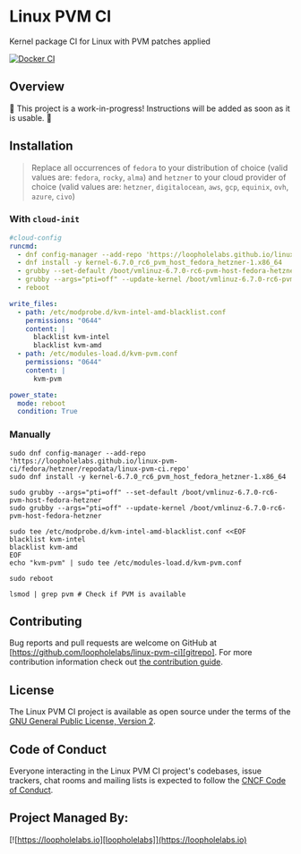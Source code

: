 # Linux PVM CI

Kernel package CI for Linux with PVM patches applied

[![Docker CI](https://github.com/loopholelabs/linux-pvm-ci/actions/workflows/docker.yaml/badge.svg)](https://github.com/loopholelabs/linux-pvm-ci/actions/workflows/docker.yaml)

## Overview

🚧 This project is a work-in-progress! Instructions will be added as soon as it is usable. 🚧

## Installation

> Replace all occurrences of `fedora` to your distribution of choice (valid values are: `fedora`, `rocky`, `alma`) and `hetzner` to your cloud provider of choice (valid values are: `hetzner`, `digitalocean`, `aws`, `gcp`, `equinix`, `ovh`, `azure`, `civo`)

### With `cloud-init`

```yaml
#cloud-config
runcmd:
  - dnf config-manager --add-repo 'https://loopholelabs.github.io/linux-pvm-ci/fedora/hetzner/repodata/linux-pvm-ci.repo'
  - dnf install -y kernel-6.7.0_rc6_pvm_host_fedora_hetzner-1.x86_64
  - grubby --set-default /boot/vmlinuz-6.7.0-rc6-pvm-host-fedora-hetzner
  - grubby --args="pti=off" --update-kernel /boot/vmlinuz-6.7.0-rc6-pvm-host-fedora-hetzner
  - reboot

write_files:
  - path: /etc/modprobe.d/kvm-intel-amd-blacklist.conf
    permissions: "0644"
    content: |
      blacklist kvm-intel
      blacklist kvm-amd
  - path: /etc/modules-load.d/kvm-pvm.conf
    permissions: "0644"
    content: |
      kvm-pvm

power_state:
  mode: reboot
  condition: True
```

### Manually

```shell
sudo dnf config-manager --add-repo 'https://loopholelabs.github.io/linux-pvm-ci/fedora/hetzner/repodata/linux-pvm-ci.repo'
sudo dnf install -y kernel-6.7.0_rc6_pvm_host_fedora_hetzner-1.x86_64
```

```shell
sudo grubby --args="pti=off" --set-default /boot/vmlinuz-6.7.0-rc6-pvm-host-fedora-hetzner
sudo grubby --args="pti=off" --update-kernel /boot/vmlinuz-6.7.0-rc6-pvm-host-fedora-hetzner
```

```shell
sudo tee /etc/modprobe.d/kvm-intel-amd-blacklist.conf <<EOF
blacklist kvm-intel
blacklist kvm-amd
EOF
echo "kvm-pvm" | sudo tee /etc/modules-load.d/kvm-pvm.conf
```

```shell
sudo reboot
```

```shell
lsmod | grep pvm # Check if PVM is available
```

## Contributing

Bug reports and pull requests are welcome on GitHub at [https://github.com/loopholelabs/linux-pvm-ci][gitrepo]. For more contribution information check out [the contribution guide](https://github.com/loopholelabs/linux-pvm-ci/blob/master/CONTRIBUTING.md).

## License

The Linux PVM CI project is available as open source under the terms of the [GNU General Public License, Version 2](https://www.gnu.org/licenses/old-licenses/gpl-2.0.en.html).

## Code of Conduct

Everyone interacting in the Linux PVM CI project's codebases, issue trackers, chat rooms and mailing lists is expected to follow the [CNCF Code of Conduct](https://github.com/cncf/foundation/blob/master/code-of-conduct.md).

## Project Managed By:

[![https://loopholelabs.io][loopholelabs]](https://loopholelabs.io)

[gitrepo]: https://github.com/loopholelabs/linux-pvm-ci
[loopholelabs]: https://cdn.loopholelabs.io/loopholelabs/LoopholeLabsLogo.svg
[loophomepage]: https://loopholelabs.io
